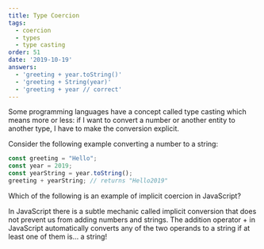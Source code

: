```yaml
---
title: Type Coercion
tags:
  - coercion
  - types
  - type casting
order: 51
date: '2019-10-19'
answers: 
  - 'greeting + year.toString()'
  - 'greeting + String(year)'
  - 'greeting + year // correct'
---
```


Some programming languages have a concept called type casting which means more or less: if I want to convert a number or another entity to another type, I have to make the conversion explicit.

Consider the following example converting a number to a string:
```javascript
const greeting = "Hello";
const year = 2019;
const yearString = year.toString();
greeting + yearString; // returns "Hello2019"
```

Which of the following is an example of implicit coercion in JavaScript?

<!-- explanation -->

In JavaScript there is a subtle mechanic called implicit conversion that does not prevent us from adding numbers and strings. The addition operator + in JavaScript automatically converts any of the two operands to a string if at least one of them is… a string!